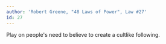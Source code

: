 ```yaml
---
author: 'Robert Greene, "48 Laws of Power", Law #27'
id: 27
---
```


Play on people's need to believe to create a cultlike following.